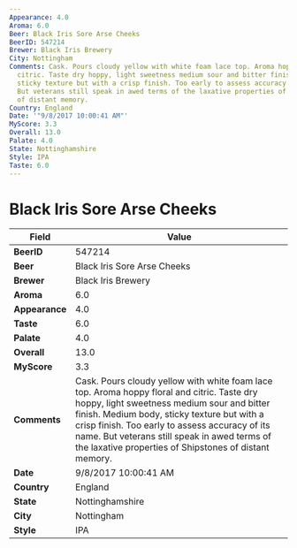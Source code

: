 ```yaml
---
Appearance: 4.0
Aroma: 6.0
Beer: Black Iris Sore Arse Cheeks
BeerID: 547214
Brewer: Black Iris Brewery
City: Nottingham
Comments: Cask. Pours cloudy yellow with white foam lace top. Aroma hoppy floral and
  citric. Taste dry hoppy, light sweetness medium sour and bitter finish. Medium body,
  sticky texture but with a crisp finish. Too early to assess accuracy of its name.
  But veterans still speak in awed terms of the laxative properties of Shipstones
  of distant memory.
Country: England
Date: '"9/8/2017 10:00:41 AM"'
MyScore: 3.3
Overall: 13.0
Palate: 4.0
State: Nottinghamshire
Style: IPA
Taste: 6.0
---
```


# Black Iris Sore Arse Cheeks

| Field         | Value |
|---------------|-------|
| **BeerID** | 547214 |
| **Beer** | Black Iris Sore Arse Cheeks |
| **Brewer** | Black Iris Brewery |
| **Aroma** | 6.0 |
| **Appearance** | 4.0 |
| **Taste** | 6.0 |
| **Palate** | 4.0 |
| **Overall** | 13.0 |
| **MyScore** | 3.3 |
| **Comments** | Cask. Pours cloudy yellow with white foam lace top. Aroma hoppy floral and citric. Taste dry hoppy, light sweetness medium sour and bitter finish. Medium body, sticky texture but with a crisp finish. Too early to assess accuracy of its name. But veterans still speak in awed terms of the laxative properties of Shipstones of distant memory. |
| **Date** | 9/8/2017 10:00:41 AM |
| **Country** | England |
| **State** | Nottinghamshire |
| **City** | Nottingham |
| **Style** | IPA |
